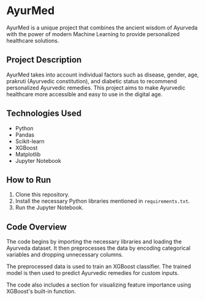 # AyurMed

AyurMed is a unique project that combines the ancient wisdom of Ayurveda with the power of modern Machine Learning to provide personalized healthcare solutions.

## Project Description

AyurMed takes into account individual factors such as disease, gender, age, prakruti (Ayurvedic constitution), and diabetic status to recommend personalized Ayurvedic remedies. This project aims to make Ayurvedic healthcare more accessible and easy to use in the digital age.

## Technologies Used

- Python
- Pandas
- Scikit-learn
- XGBoost
- Matplotlib
- Jupyter Notebook

## How to Run

1. Clone this repository.
2. Install the necessary Python libraries mentioned in `requirements.txt`.
3. Run the Jupyter Notebook.

## Code Overview

The code begins by importing the necessary libraries and loading the Ayurveda dataset. It then preprocesses the data by encoding categorical variables and dropping unnecessary columns. 

The preprocessed data is used to train an XGBoost classifier. The trained model is then used to predict Ayurvedic remedies for custom inputs.

The code also includes a section for visualizing feature importance using XGBoost's built-in function.
